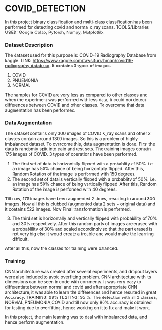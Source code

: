 # COVID_DETECTION
In this project binary classification and multi-class classification has been performed for detecting covid and normal x_ray scans. 
TOOLS/Libraries USED: Google Colab, Pytorch, Numpy, Matplotlib.

### Dataset Description
The dataset used for this purpose is: COVID-19 Radiography Database
from kaggle. LINK: https://www.kaggle.com/tawsifurrahman/covid19-radiography-database.
It contains 3 types of images. 
1. COVID
2. PNUEMONIA
3. NORMAL

The samples for COVID are very less as compared to other classes and when the experiment was performed with less data, it could not detect differences between COVID
and other classes. To overcome that data augmentation has been performed.

### Data Augmentation
The dataset contains only 300 images of COVID X_ray scans and other 2 classes contain around 1300 images. So this is a problem of highly imbalanced dataset.
To overcome this, data augmentation is done. First the data is randomly split into train and test sets. The training images contain 175 images of COVID. 
3 types of operations have been performed. 
1. The first set of data is horizontally flipped with a probablity of 50%. i.e. an image has 50% chance of being horizontally flipped. After this, Random Rotation of
the image is performed with 150 degrees.
2. The second set of data is vertically flipped with a probablity of 50%. i.e. an image has 50% chance of being vertically flipped. After this, Random Rotation of
the image is performed with 40 degrees.

Till now, 175 images have been augmented 2 times, resulting in around 300 images. Now all this is clubbed (augmented data 2 sets + original data) and it contains 522
images. Now Final transformation is performed.

3. The third set is horizontally and vertically flipped with probability of 70% and 30% respectively. After this random parts of images are erased with a probablility
of 30% and scaled accordingly so that the part erased is not very big else it would create a trouble and would make the learning difficult.

After all this, now the classes for training were balanced.

### Training

CNN architecture was created after several experiments, and dropout layers were also included to avoid overfitting problem. CNN architecture with its dimensions can 
be seen in code with comments. It was very easy to differentiate between normal and covid and after appropriate CNN architecture, it was able to learn the differences
and hence resulted in great Accuracy. TRAINING: 99% TESTING: 95 %. The detection with all 3 classes, NORMAL,PNEUMONIA,COVID and till now only 80% accuracy is obtained
for testing due to overfitting, hence working on it to fix and make it work. 

In this project, the main learning was to deal with imbalanced data, and hence perform augmentation. 
